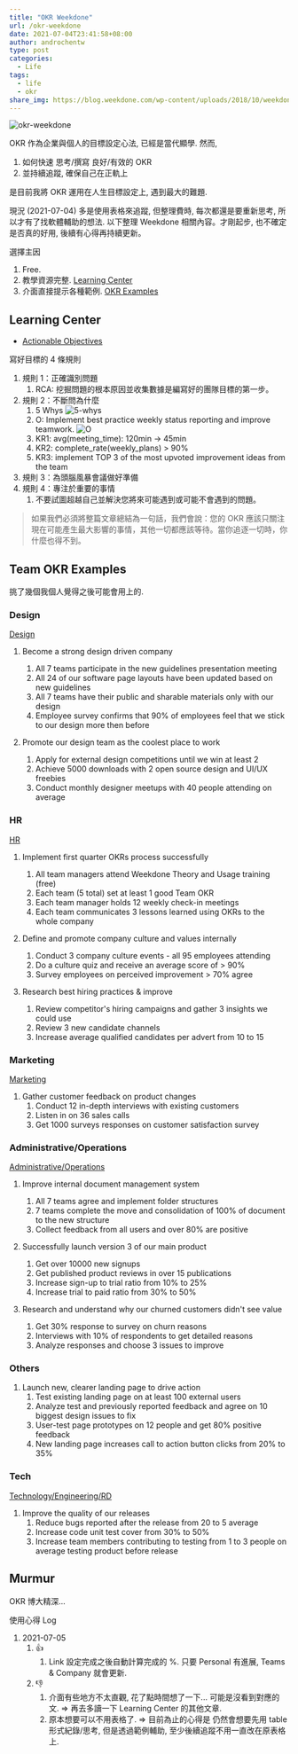 ```yaml
---
title: "OKR Weekdone"
url: /okr-weekdone
date: 2021-07-04T23:41:58+08:00
author: androchentw
type: post
categories:
  - Life
tags: 
  - life
  - okr
share_img: https://blog.weekdone.com/wp-content/uploads/2018/10/weekdone-logo.png
---
```


![okr-weekdone](https://blog.weekdone.com/wp-content/uploads/2018/10/weekdone-logo.png)


OKR 作為企業與個人的目標設定心法, 已經是當代顯學. 然而, 

1. 如何快速 思考/撰寫 良好/有效的 OKR
2. 並持續追蹤, 確保自己在正軌上

是目前我將 OKR 運用在人生目標設定上, 遇到最大的難題.

<!--more-->

現況 (2021-07-04) 多是使用表格來追蹤, 但整理費時, 每次都還是要重新思考, 所以才有了找軟體輔助的想法. 以下整理 Weekdone 相關內容。才剛起步, 也不確定是否真的好用, 後續有心得再持續更新。

選擇主因

1. Free.
2. 教學資源完整. [Learning Center](https://weekdone.com/learning/manager/okr-theory) 
3. 介面直接提示各種範例. [OKR Examples](https://okrexamples.co/)


## Learning Center


* [Actionable Objectives](https://weekdone.com/learning/manager/okr-theory/write-good-okrs/4-rules-for-writing-actionable-goals-with-okrs)

寫好目標的 4 條規則

1. 規則 1：正確識別問題
   1. RCA: 挖掘問題的根本原因並收集數據是編寫好的團隊目標的第一步。
2. 規則 2：不斷問為什麼
   1. 5 Whys ![5-whys](https://static.weekdone.com/wp-content/uploads/Actionable-Objectives.png)
   2. O: Implement best practice weekly status reporting and improve teamwork. ![O](https://static.weekdone.com/wp-content/uploads/Actionable-Objectives-LC.png)
   3. KR1: avg(meeting_time): 120min -> 45min
   4. KR2: complete_rate(weekly_plans) > 90%
   5. KR3: implement TOP 3 of the most upvoted improvement ideas from the team
3. 規則 3：為頭腦風暴會議做好準備
4. 規則 4：專注於重要的事情
   1. 不要試圖超越自己並解決您將來可能遇到或可能不會遇到的問題。 

> 如果我們必須將整篇文章總結為一句話，我們會說：您的 OKR 應該只關注現在可能產生最大影響的事情，其他一切都應該等待。當你追逐一切時，你什麼也得不到。 



## Team OKR Examples

挑了幾個我個人覺得之後可能會用上的.


### Design

[Design](https://okrexamples.co/design-okr-examples)

1. Become a strong design driven company
   1. All 7 teams participate in the new guidelines presentation meeting
   2. All 24 of our software page layouts have been updated based on new guidelines
   3. All 7 teams have their public and sharable materials only with our design
   4. Employee survey confirms that 90% of employees feel that we stick to our design more then before

2. Promote our design team as the coolest place to work
   1. Apply for external design competitions until we win at least 2
   2. Achieve 5000 downloads with 2 open source design and UI/UX freebies
   3. Conduct monthly designer meetups with 40 people attending on average
 
### HR

[HR](https://okrexamples.co/human_resources-okr-examples)

1. Implement first quarter OKRs process successfully
   1. All team managers attend Weekdone Theory and Usage training (free)
   2. Each team (5 total) set at least 1 good Team OKR
   3. Each team manager holds 12 weekly check-in meetings
   4. Each team communicates 3 lessons learned using OKRs to the whole company

2. Define and promote company culture and values internally
   1. Conduct 3 company culture events - all 95 employees attending
   2. Do a culture quiz and receive an average score of > 90%
   3. Survey employees on perceived improvement > 70% agree  

3. Research best hiring practices & improve
   1. Review competitor's hiring campaigns and gather 3 insights we could use
   2. Review 3 new candidate channels
   3. Increase average qualified candidates per advert from 10 to 15


### Marketing

[Marketing](https://okrexamples.co/administrative-operations-okr-examples)

1. Gather customer feedback on product changes
   1. Conduct 12 in-depth interviews with existing customers
   2. Listen in on 36 sales calls
   3. Get 1000 surveys responses on customer satisfaction survey


### Administrative/Operations

[Administrative/Operations](https://okrexamples.co/administrative-operations-okr-examples)

1. Improve internal document management system
   1. All 7 teams agree and implement folder structures
   2. 7 teams complete the move and consolidation of 100% of document to the new structure
   3. Collect feedback from all users and over 80% are positive

2. Successfully launch version 3 of our main product
   1. Get over 10000 new signups
   2. Get published product reviews in over 15 publications
   3. Increase sign-up to trial ratio from 10% to 25%
   4. Increase trial to paid ratio from 30% to 50%

3. Research and understand why our churned customers didn't see value
   1. Get 30% response to survey on churn reasons
   2. Interviews with 10% of respondents to get detailed reasons
   3. Analyze responses and choose 3 issues to improve
 


### Others

1. Launch new, clearer landing page to drive action
   1. Test existing landing page on at least 100 external users
   2. Analyze test and previously reported feedback and agree on 10 biggest design issues to fix
   3. User-test page prototypes on 12 people and get 80% positive feedback
   4. New landing page increases call to action button clicks from 20% to 35%


### Tech

[Technology/Engineering/RD](https://okrexamples.co/technology-engineering-rnd-okr-examples)

1. Improve the quality of our releases
   1. Reduce bugs reported after the release from 20 to 5 average
   2. Increase code unit test cover from 30% to 50%
   3. Increase team members contributing to testing from 1 to 3 people on   average testing product before release


## Murmur

OKR 博大精深... 

使用心得 Log

1. 2021-07-05
   1. 👍
      1. Link 設定完成之後自動計算完成的 %. 只要 Personal 有進展, Teams & Company 就會更新.
   2. 👎
      1. 介面有些地方不太直觀, 花了點時間想了一下... 可能是沒看到對應的文. => 再去多讀一下 Learning Center 的其他文章.
      2. 原本想要可以不用表格了. => 目前為止的心得是 仍然會想要先用 table 形式紀錄/思考, 但是透過範例輔助, 至少後續追蹤不用一直改在原表格上.

